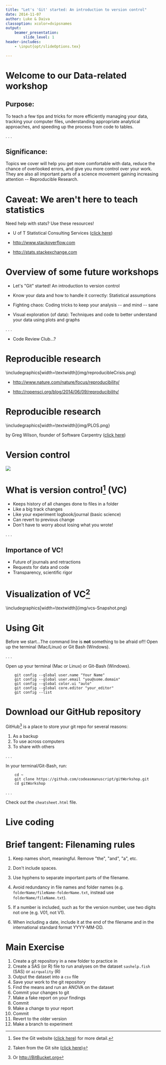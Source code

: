 ```yaml
---
title: "Let's 'Git' started: An introduction to version control"
date: 2014-11-07
author: Luke & Daiva
classoption: xcolor=dvipsnames
output:
    beamer_presentation:
        slide_level: 1
header-includes:
    - \input{opt/slideOptions.tex}
    
---
```


# Welcome to our Data-related workshop #

## Purpose: ##

To teach a few tips and tricks for more efficiently managing your
data, tracking your computer files, understanding appropriate
analytical approaches, and speeding up the process from code to
tables.

. . .

## Significance: ##

Topics we cover will help you get more comfortable with data, reduce
the chance of overlooked errors, and give you more control over your
work. They are also all important parts of a science movement gaining
increasing attention -- Reproducible Research.

# Caveat: We aren't here to teach statistics #

Need help with stats? Use these resources!

* U of T Statistical Consulting Services ([click here](http://www.utstat.toronto.edu/wordpress/?page_id=25))

* <http://www.stackoverflow.com>

* <http://stats.stackexchange.com>

# Overview of some future workshops #

* Let's "Git" started! An introduction to version control

* Know your data and how to handle it correctly: Statistical
  assumptions

* Fighting chaos: Coding tricks to keep your analysis -- and mind --
  sane

* Visual exploration (of data): Techniques and code to better
  understand your data using plots and graphs

. . .

* Code Review Club...?


# Reproducible research #

\includegraphics[width=\textwidth]{img/reproducibleCrisis.png}

* <http://www.nature.com/nature/focus/reproducibility/>

* <http://ropensci.org/blog/2014/06/09/reproducibility/>

# Reproducible research #

\includegraphics[width=\textwidth]{img/PLOS.png}

by Greg Wilson, founder of Software Carpentry
([click here](http://software-carpentry.org/))

# Version control #

![](img/filenamingComic.gif)

# What is version control[^gitvcs] (VC) #

* Keeps history of all changes done to files in a folder
* Like a big track changes
* Like your experiment logbook/journal (basic science)
* Can revert to previous change
* Don't have to worry about losing what you wrote!

. . .

## Importance of VC! ##

* Future of journals and retractions
* Requests for data and code
* Transparency, scientific rigor

[^gitvcs]: See the Git website
    ([click here](http://git-scm.com/book/en/v2/Getting-Started-About-Version-Control))
    for more detail.

# Visualization of VC[^gitpic] #

\includegraphics[width=\textwidth]{img/vcs-Snapshot.png}

[^gitpic]: Taken from the Git site
    ([click here](http://git-scm.com/book/en/v2/Getting-Started-Git-Basics))

# Using Git #

Before we start...The command line is **not** something to be afraid
of!!  Open up the terminal (Mac/Linux) or Git Bash (Windows).

. . .

Open up your terminal (Mac or Linux) or Git-Bash (Windows).

```
    git config --global user.name "Your Name"
    git config --global user.email "you@some.domain"
    git config --global color.ui "auto"
    git config --global core.editor "your_editor"
    git config --list
```

# Download our GitHub repository #

GitHub[^gitserver] is a place to store your git repo for several
reasons:

1. As a backup
2. To use across computers
3. To share with others

. . .

In your terminal/Git-Bash, run:

```
    cd ~
    git clone https://github.com/codeasmanuscript/gitWorkshop.git
    cd gitWorkshop
```

. . .

Check out the `cheatsheet.html` file.

[^gitserver]: Or <http://BitBucket.org>

# Live coding #

# Brief tangent: Filenaming rules #

1. Keep names short, meaningful. Remove "the", "and", "a", etc.

2. Don't include spaces.

3. Use hyphens to separate important parts of the filename.

4. Avoid redundancy in file names and folder names
   (e.g. `folderName/fileName-folderName.txt`, instead use
   `folderName/fileName.txt`).

5. If a number is included, such as for the version number, use two
   digits not one (e.g. V01, not V1).

6. When including a date, include it at the end of the filename and in
   the international standard format YYYY-MM-DD.

# Main Exercise #

1. Create a git repository in a new folder to practice in
2. Create a SAS (or R) file to run analyses on the dataset
   `sashelp.fish` (SAS) or `airquality` (R)
3. Output the dataset into a `csv` file
4. Save your work to the git repository
5. Find the means and run an ANOVA on the dataset
6. Commit your changes to git
7. Make a fake report on your findings
8. Commit
9. Make a change to your report
10. Commit
11. Revert to the older version
12. Make a branch to experiment
